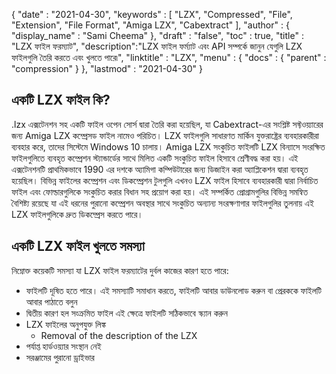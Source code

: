 {
  "date" : "2021-04-30",
  "keywords" : [ "LZX", "Compressed", "File", "Extension", "File Format", "Amiga LZX", "Cabextract" ],
  "author" : {
    "display_name" : "Sami Cheema"
},
  "draft" : "false",
  "toc" : true,
  "title" : "LZX ফাইল ফরম্যাট",
  "description":"LZX ফাইল ফর্ম্যাট এবং API সম্পর্কে জানুন যেগুলি LZX ফাইলগুলি তৈরি করতে এবং খুলতে পারে৷",
  "linktitle" : "LZX",
  "menu" : {
    "docs" : {
      "parent" : "compression"
}
},
  "lastmod" : "2021-04-30"
}

## একটি LZX ফাইল কি? ##

.lzx এক্সটেনশন সহ একটি ফাইল ওপেন সোর্স দ্বারা তৈরি করা হয়েছিল, যা Cabextract-এর সংশ্লিষ্ট সফ্টওয়্যারের জন্য Amiga LZX কম্প্রেসড ফাইল নামেও পরিচিত। LZX ফাইলগুলি সাধারণত মার্কিন যুক্তরাষ্ট্রের ব্যবহারকারীরা ব্যবহার করে, তাদের সিস্টেমে Windows 10 চালায়। Amiga LZX সংকুচিত ফাইলটি LZX বিন্যাসে সংরক্ষিত ফাইলগুলিতে ব্যবহৃত কম্প্রেশন স্ট্যান্ডার্ডের সাথে মিলিত একটি সংকুচিত ফাইল হিসাবে শ্রেণীবদ্ধ করা হয়। এই এক্সটেনশনটি প্রাথমিকভাবে 1990 এর দশকে অ্যামিগা কম্পিউটারের জন্য ডিজাইন করা অ্যাপ্লিকেশন দ্বারা ব্যবহৃত হয়েছিল। বিভিন্ন ফাইলের কম্প্রেশন এবং ডিকম্প্রেশন টুলগুলি এখনও LZX ফাইল হিসাবে ব্যবহারকারী দ্বারা নির্বাচিত ফাইল এবং ফোল্ডারগুলিকে সংকুচিত করার বিধান সহ প্রয়োগ করা হয়। এই সম্পর্কিত প্রোগ্রামগুলির বিভিন্ন সমন্বিত বৈশিষ্ট্য রয়েছে যা এই ধরনের পুরানো কম্প্রেশন অবস্থার সাথে সংকুচিত অন্যান্য সংরক্ষণাগার ফাইলগুলির তুলনায় এই LZX ফাইলগুলিকে দ্রুত ডিকম্প্রেস করতে পারে।
  
## একটি LZX ফাইল খুলতে সমস্যা ##

নিম্নোক্ত কয়েকটি সমস্যা যা LZX ফাইল ফরম্যাটের দুর্বল কাজের কারণ হতে পারে:
  
* ফাইলটি দূষিত হতে পারে। এই সমস্যাটি সমাধান করতে, ফাইলটি আবার ডাউনলোড করুন বা প্রেরককে ফাইলটি আবার পাঠাতে বলুন
* দ্বিতীয় কারণ হল সংক্রমিত ফাইল এই ক্ষেত্রে ফাইলটি সঠিকভাবে স্ক্যান করুন
* LZX ফাইলের অনুপযুক্ত লিঙ্ক
  *	 Removal of the description of the LZX 
* পর্যাপ্ত হার্ডওয়্যার সংস্থান নেই
* সরঞ্জামের পুরানো ড্রাইভার

